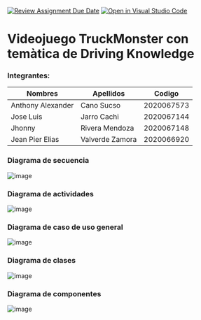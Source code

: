[![Review Assignment Due Date](https://classroom.github.com/assets/deadline-readme-button-22041afd0340ce965d47ae6ef1cefeee28c7c493a6346c4f15d667ab976d596c.svg)](https://classroom.github.com/a/pL8Uatlj)
[![Open in Visual Studio Code](https://classroom.github.com/assets/open-in-vscode-2e0aaae1b6195c2367325f4f02e2d04e9abb55f0b24a779b69b11b9e10269abc.svg)](https://classroom.github.com/online_ide?assignment_repo_id=15396814&assignment_repo_type=AssignmentRepo)
# Videojuego TruckMonster con temàtica de Driving Knowledge 
### Integrantes:
| Nombres | Apellidos | Codigo
| ------ | ------ |------|
| Anthony Alexander | Cano Sucso|2020067573|
| Jose Luis | Jarro Cachi| 2020067144|
|  Jhonny |Rivera Mendoza| 2020067148|
| Jean Pier Elias  |Valverde Zamora|2020066920 |

### Diagrama de secuencia

![image](https://github.com/UPT-FAING-EPIS/proyecto-si888-2024-i-u3-truckmonster_jarro-cano-valverde-rivera/assets/90206909/b899a037-3667-4766-9c0c-a155ec1c1065)

### Diagrama de actividades

![image](https://github.com/UPT-FAING-EPIS/proyecto-si888-2024-i-u3-truckmonster_jarro-cano-valverde-rivera/assets/90206909/19ea1913-0312-451c-9772-46cdb7aa39d7)

### Diagrama de caso de uso general

![image](https://github.com/UPT-FAING-EPIS/proyecto-si888-2024-i-u3-truckmonster_jarro-cano-valverde-rivera/assets/90206909/996b66a5-581d-467e-93ab-903d97499ff5)

### Diagrama de clases

![image](https://github.com/UPT-FAING-EPIS/proyecto-si888-2024-i-u3-truckmonster_jarro-cano-valverde-rivera/assets/90206909/e383867b-2312-4c20-bcad-4947efc65e05)

### Diagrama de componentes

![image](https://github.com/UPT-FAING-EPIS/proyecto-si888-2024-i-u3-truckmonster_jarro-cano-valverde-rivera/assets/90206909/5fe12cfa-b133-45af-a954-e3587b1fce70)

